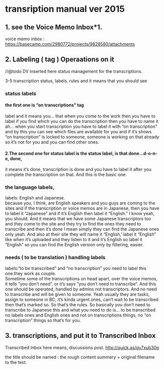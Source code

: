 
# transription manual ver 2015
## 1. see the Voice Memo Inbox*1.
voice memo inbox : 
https://basecamp.com/2980772/projects/9828580/attachments

## 2. Labeling ( tag ) Operaations on it
//@todo DV inserted here
status management for the transcriptions.

3-5 transcription status, labels, rules and it means that you should see
### status labels
#### the first one is “on transcriptions” tag  
label and it means you… that when you come to the work then you have to label if you find which you can do the transcription then you have to name it ah… when you start transcription you have to label it with “on transcription” and by this you can see which files are available for you and if it’s shows “on transcription” is locked to someone, someone is working on that already so it’s not for you and you can find other ones.   

#### 2.The second one for status label is the status label, is that done…d-o-n-e, done,  
  
it means it’s done, transcription is done and you have to label it after you complete the transcription on that. And this is the basic one.   

### the language labels, 
labels: English and Japanese.  
because you, I think, are English speakers and you guys are coming to the sites and if the transcription or voice memos are in Japanese, then you have to label it “Japanese” and if it’s English then label it “English.” I know yeah, you should. And it means that we have some Japanese transcriptors too and they come to the site and they try to find the ones they need to transcribe and then it’s done I mean simply they can find the Japanese ones only yeah. And also at their site they will name it “English,’ label it “English” like when it’s uploaded and they listen to it and it’s English so label it “English” so you can find the English version only by filtering, easier.   
  
### needs ( to be translation ) handling labels
labels:“to be transcribed” and “no transcription”
you need to label this one.they work as  couple.  
Sometime some of the transcriptions on head apart, over the voice memos, it tells “you don’t need”. or it’s says “you don’t need to transcribe”. 
And this one should be operated, handled by admins not transcriptors. And no need to transcribe and will be given to someone. 
Yeah usually they are tasks, assign to someone in BC, it’s kinda urgent ones, can’t wait to be transcribed then that’s marked so. So that’s the rules.
So basically you don’t need to transcribe to Japanese this and what you need to do is… to be transcribed no labels ones and English ones and not on transcriptions things, no “on transcription” things so that’s for you.




## 3. transcriptions, and put it to Transcribed Inbox
Transcribed Inbox here means, discussions post.
http://quick.as/qy7xub30p

the title should be named : the rough content summery + original filename to the text.

